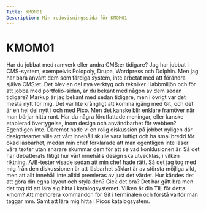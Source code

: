 ```yaml
---
Title: KMOM01
Description: Min redovisningssida för KMOM01
---
```


KMOM01
==================

Har du jobbat med ramverk eller andra CMS:er tidigare?
Jag har jobbat i CMS-system, exempelvis Polopoly, Drupa, Wordpress och Dolphin. Men jag har bara använt dem som färdiga system, inte arbetat med att förändra själva CMS:et.
Det blev en del nya verktyg och tekniker i labbmiljön och för att jobba med portfolio-sidan, är du bekant med någon av dem sedan tidigare?
Markup är jag bekant med sedan tidigare, men i övrigt var det mesta nytt för mig. Det var lite krångligt att komma igång med Git, och det är en hel del nytt i och med Pico. Men det kanske blir enklare framöver när man börjar hitta runt.
Har du några förutfattade meningar, eller kanske etablerad övertygelse, inom design och användbarhet för webben?
Egentligen inte. Däremot hade vi en rolig diskussion på jobbet nyligen där designteamet ville att vårt innehåll skulle vara luftigt och ha smal bredd för ökad läsbarhet, medan min chef förklarade att man egentligen inte läser våra texter utan snarare skummar dem för att se vad konklusionen är. Så det har debatterats flitigt hur vårt innehålls design ska utvecklas, i vilken riktning. A/B-tester visade sedan att min chef hade rätt. Så det jag tog med mig från den diskussionen är att läsbarhet såklart är av största möjliga vikt, men att allt innehåll inte alltid premieras av just det värdet.
Hur kändes det att göra din egna layout och styla den? Gick det bra?
Det har gått bra men det tog tid att lära sig hitta i katalogsystemet.
Vilken är din TIL för detta kmom?
Att memorera kommandon för Git i terminalen och förstå varför man taggar mm. Samt att lära mig hitta i Picos katalogsystem.